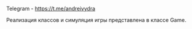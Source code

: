 Telegram - https://t.me/andreivydra

Реализация классов и симуляция игры представлена в
классе Game.